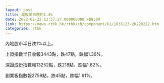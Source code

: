 ```yaml
---
layout: post
title: 滬股半日跌約1.4%
date: 2022-02-22 11:57:27.000000000 +08:00
link: https://news.rthk.hk/rthk/ch/component/k2/1635123-20220222.htm
categories: rthk
---
```


內地股市半日跌1%以上。

上證指數半日收報3443點，跌47點，跌幅1.36%。

深證成份指數報13252點，跌218點，跌幅1.62%。

創業板指數報2759點，跌45點，跌幅1.61%。
